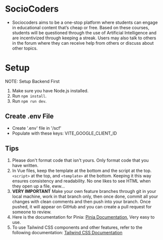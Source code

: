 # SocioCoders
- Sociocoders aims to be a one-stop platform where students can engage in educational content that’s cheap or free. Based on these courses, students will be questioned through the use of Artificial Intelligence and are incentivized through keeping a streak. Users may also talk to others in the forum where they can receive help from others or discuss about other topics.

# Setup
NOTE: Setup Backend First
1. Make sure you have Node.js installed.
2. Run `npm install`.
3. Run `npm run dev`.

## Create .env File
- Create '.env' file in '/scf'
- Populate with these keys: VITE_GOOGLE_CLIENT_ID

## Tips

1. Please don't format code that isn't yours. Only format code that you have written.
2. In Vue files, keep the template at the bottom and the script at the top. `<script>` at the top, and `<template>` at the bottom. Keeping it this way ensures consistency and readability. No one likes to see HTML when they open up a file, eww...
3. **VERY IMPORTANT** Make your own feature branches through git in your local machine, work in that branch only, then once done, commit all your changes with clean comments and then push into your branch. Once pushed, it will appear on GitHub and you can create a pull request for someone to review.
4. Here is the documentation for Pinia: [Pinia Documentation](https://pinia.vuejs.org/core-concepts/), Very easy to use.
5. To use Tailwind CSS components and other features, refer to the following documentation: [Tailwind CSS Documentation](https://tailwindcss.com/)
